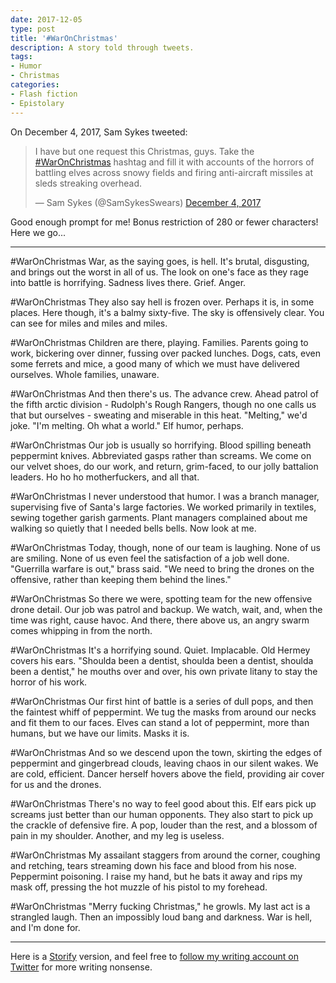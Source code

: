 ```yaml
---
date: 2017-12-05
type: post
title: '#WarOnChristmas'
description: A story told through tweets.
tags:
- Humor
- Christmas
categories:
- Flash fiction
- Epistolary
---
```


On December 4, 2017, Sam Sykes tweeted:

<blockquote class="twitter-tweet" data-lang="en"><p lang="en" dir="ltr">I have but one request this Christmas, guys. Take the <a href="https://twitter.com/hashtag/WarOnChristmas?src=hash&amp;ref_src=twsrc%5Etfw">#WarOnChristmas</a> hashtag and fill it with accounts of the horrors of battling elves across snowy fields and firing anti-aircraft missiles at sleds streaking overhead.</p>&mdash; Sam Sykes (@SamSykesSwears) <a href="https://twitter.com/SamSykesSwears/status/937832838694440960?ref_src=twsrc%5Etfw">December 4, 2017</a></blockquote>
<script async src="https://platform.twitter.com/widgets.js" charset="utf-8"></script>

Good enough prompt for me! Bonus restriction of 280 or fewer characters! Here we go...

-----

\#WarOnChristmas War, as the saying goes, is hell. It's brutal, disgusting, and brings out the worst in all of us. The look on one's face as they rage into battle is horrifying. Sadness lives there. Grief. Anger.

\#WarOnChristmas They also say hell is frozen over. Perhaps it is, in some places. Here though, it's a balmy sixty-five. The sky is offensively clear. You can see for miles and miles and miles.

\#WarOnChristmas Children are there, playing. Families. Parents going to work, bickering over dinner, fussing over packed lunches. Dogs, cats, even some ferrets and mice, a good many of which we must have delivered ourselves. Whole families, unaware.

\#WarOnChristmas And then there's us. The advance crew. Ahead patrol of the fifth arctic division - Rudolph's Rough Rangers, though no one calls us that but ourselves - sweating and miserable in this heat. "Melting," we'd joke. "I'm melting. Oh what a world." Elf humor, perhaps.

\#WarOnChristmas Our job is usually so horrifying. Blood spilling beneath peppermint knives. Abbreviated gasps rather than screams. We come on our velvet shoes, do our work, and return, grim-faced, to our jolly battalion leaders. Ho ho ho motherfuckers, and all that.

\#WarOnChristmas I never understood that humor. I was a branch manager, supervising five of Santa's large factories. We worked primarily in textiles, sewing together garish garments. Plant managers complained about me walking so quietly that I needed bells bells. Now look at me.

\#WarOnChristmas Today, though, none of our team is laughing. None of us are smiling. None of us even feel the satisfaction of a job well done. "Guerrilla warfare is out," brass said. "We need to bring the drones on the offensive, rather than keeping them behind the lines."

\#WarOnChristmas So there we were, spotting team for the new offensive drone detail. Our job was patrol and backup. We watch, wait, and, when the time was right, cause havoc. And there, there above us, an angry swarm comes whipping in from the north.

\#WarOnChristmas It's a horrifying sound. Quiet. Implacable. Old Hermey covers his ears. "Shoulda been a dentist, shoulda been a dentist, shoulda been a dentist," he mouths over and over, his own private litany to stay the horror of his work.

\#WarOnChristmas Our first hint of battle is a series of dull pops, and then the faintest whiff of peppermint. We tug the masks from around our necks and fit them to our faces. Elves can stand a lot of peppermint, more than humans, but we have our limits. Masks it is.

\#WarOnChristmas And so we descend upon the town, skirting the edges of peppermint and gingerbread clouds, leaving chaos in our silent wakes. We are cold, efficient. Dancer herself hovers above the field, providing air cover for us and the drones.

\#WarOnChristmas There's no way to feel good about this. Elf ears pick up screams just better than our human opponents. They also start to pick up the crackle of defensive fire. A pop, louder than the rest, and a blossom of pain in my shoulder. Another, and my leg is useless.

\#WarOnChristmas  My assailant staggers from around the corner, coughing and retching, tears streaming down his face and blood from his nose. Peppermint poisoning. I raise my hand, but he bats it away and rips my mask off, pressing the hot muzzle of his pistol to my forehead.

\#WarOnChristmas "Merry fucking Christmas," he growls. My last act is a strangled laugh. Then an impossibly loud bang and darkness. War is hell, and I'm done for.

----

Here is a [Storify](https://storify.com/drab_makyo/war-on-christmas) version, and feel free to [follow my writing account on Twitter](https://twitter.com/makyo_writes) for more writing nonsense.

